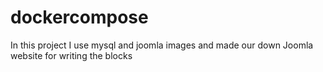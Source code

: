 # dockercompose

In this project I use mysql and joomla images and made our down Joomla website for writing the blocks
